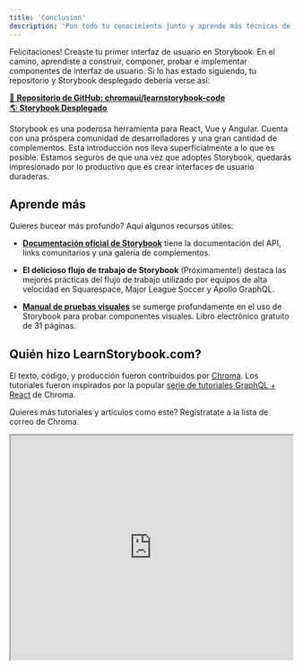 ```yaml
---
title: 'Conclusion'
description: 'Pon todo tu conocimiento junto y aprende más técnicas de Storybook'
---
```


Felicitaciones! Creaste tu primer interfaz de usuario en Storybook. En el camino, aprendiste a construir, componer, probar e implementar componentes de interfaz de usuario. Si lo has estado siguiendo, tu repositorio y Storybook desplegado debería verse así:

[📕 **Repositorio de GitHub: chromaui/learnstorybook-code**](https://github.com/chromaui/learnstorybook-code)
<br/>
[🌎 **Storybook Desplegado**](https://clever-banach-415c03.netlify.com/)

Storybook es una poderosa herramienta para React, Vue y Angular. Cuenta con una próspera comunidad de desarrolladores y una gran cantidad de complementos. Esta introducción nos lleva superficialmente a lo que es posible. Estamos seguros de que una vez que adoptes Storybook, quedarás impresionado por lo productivo que es crear interfaces de usuario duraderas.

## Aprende más

Quieres bucear más profundo? Aquí algunos recursos útiles:

- [**Documentación oficial de Storybook**](https://storybook.js.org/basics/introduction/) tiene la documentación del API, links comunitarios y una galería de complementos.

- **El delicioso flujo de trabajo de Storybook** (Próximamente!) destaca las mejores prácticas del flujo de trabajo utilizado por equipos de alta velocidad en Squarespace, Major League Soccer y Apollo GraphQL.

- [**Manual de pruebas visuales**](https://www.chromatic.com/book/visual-testing-handbook) se sumerge profundamente en el uso de Storybook para probar componentes visuales. Libro electrónico gratuito de 31 páginas.

## Quién hizo LearnStorybook.com?

El texto, código, y producción fueron contribuidos por [Chroma](http://blog.hichroma.com/). Los tutoriales fueron inspirados por la popular [serie de tutoriales GraphQL + React](https://blog.hichroma.com/graphql-react-tutorial-part-1-6-d0691af25858) de Chroma.

Quieres más tutoriales y artículos como este? Regístratate a la lista de correo de Chroma.

<iframe style="height:400px;width:100%;max-width:800px;margin:0px auto;" src="https://upscri.be/bface0?as_embed"></iframe>

